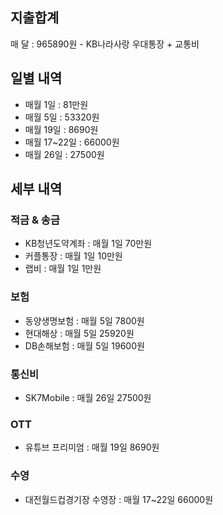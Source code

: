 ## 지출합계
매 달  : 965890원 - KB나라사랑 우대통장
\+ 교통비

## 일별 내역
- 매월 1일 : 81만원 
- 매월 5일 : 53320원
- 매월 19일 : 8690원
- 매월 17~22일 : 66000원
- 매월 26일 : 27500원
## 세부 내역
### 적금 & 송금
- KB청년도약계좌 : 매월 1일 70만원
- 커플통장 : 매월 1일 10만원
- 랩비 : 매월 1일 1만원
### 보험
- 동양생명보험 : 매월 5일 7800원
- 현대해상 : 매월 5일 25920원
- DB손해보험 : 매월 5일 19600원
### 통신비
- SK7Mobile : 매월 26일 27500원
### OTT 
- 유튜브 프리미엄 : 매월 19일 8690원
### 수영
- 대전월드컵경기장 수영장 : 매월 17~22일 66000원



